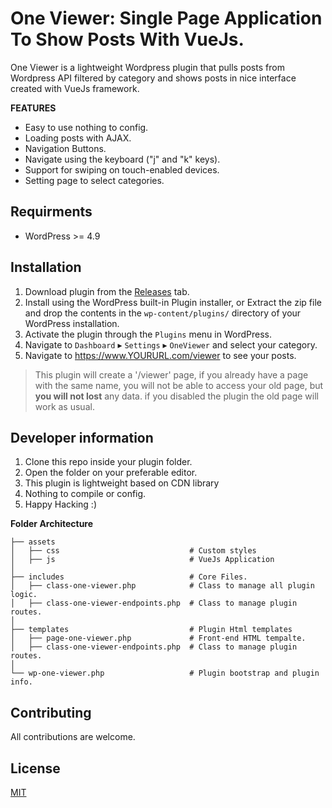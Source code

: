 # One Viewer: Single Page Application To Show Posts With VueJs.

One Viewer is a lightweight Wordpress plugin that pulls posts from Wordpress API filtered by category and shows posts in nice interface created with VueJs framework. 

   **FEATURES**
* Easy to use nothing to config.
* Loading posts with AJAX.
* Navigation Buttons.
* Navigate using the keyboard ("j" and "k" keys).
* Support for swiping on touch-enabled devices.
* Setting page to select categories.


## Requirments 

* WordPress >= 4.9

## Installation
1. Download plugin from the [Releases](https://github.com/TR4HIM/one-viewer/releases) tab.
2. Install using the WordPress built-in Plugin installer, or Extract the zip file and drop the contents in the `wp-content/plugins/` directory of your WordPress installation.
3. Activate the plugin through the `Plugins` menu in WordPress.
4. Navigate to `Dashboard` ▸ `Settings` ▸ `OneViewer` and select your category.
5. Navigate to https://www.YOURURL.com/viewer to see your posts.

> This plugin will create a '/viewer' page, if you already have a page with the same name, you will not be able to access your old page, but **you will not lost** any data.
> if you disabled the plugin the old page will work as usual.

## Developer information

1. Clone this repo inside your plugin folder.
2. Open the folder on your preferable editor.
3. This plugin is lightweight based on CDN library
4. Nothing to compile or config.
5. Happy Hacking :)

**Folder Architecture**
    
    ├── assets                   
    │   ├── css                             # Custom styles
    │   ├── js                              # VueJs Application
    │  
    ├── includes                            # Core Files.
    │   ├── class-one-viewer.php            # Class to manage all plugin logic.
    │   ├── class-one-viewer-endpoints.php  # Class to manage plugin routes.
    │  
    ├── templates                           # Plugin Html templates
    │   ├── page-one-viewer.php             # Front-end HTML tempalte.
    │   ├── class-one-viewer-endpoints.php  # Class to manage plugin routes.
    │   
    └── wp-one-viewer.php                   # Plugin bootstrap and plugin info.

 
## Contributing
All contributions are welcome.

## License
[MIT](https://choosealicense.com/licenses/mit/)